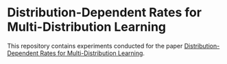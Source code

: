 # Distribution-Dependent Rates for Multi-Distribution Learning

This repository contains experiments conducted for the paper [Distribution-Dependent Rates for Multi-Distribution Learning](https://arxiv.org/abs/2312.13130v1).
